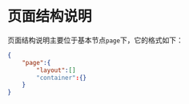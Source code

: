 # 页面结构说明

页面结构说明主要位于基本节点`page`下，它的格式如下：

```json
{
    "page":{
        "layout":[]
        "container":{}
    }
}
```



